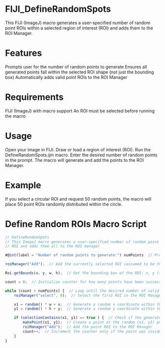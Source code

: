 # FIJI_DefineRandomSpots
This FIJI (ImageJ) macro generates a user-specified number of random point ROIs within a selected region of interest (ROI) and adds them to the ROI Manager.

# Features
Prompts user for the number of random points to generate
Ensures all generated points fall within the selected ROI shape (not just the bounding box)
Automatically adds valid point ROIs to the ROI Manager

# Requirements
FIJI (ImageJ) with macro support
An ROI must be selected before running the macro

# Usage
Open your image in FIJI.
Draw or load a region of interest (ROI).
Run the DefineRandomSpots.ijm macro.
Enter the desired number of random points in the prompt.
The macro will generate and add the points to the ROI Manager.

# Example
If you select a circular ROI and request 50 random points, the macro will place 50 point ROIs randomly distributed within the circle.

# Define Random ROIs Macro Script

```javascript
// DefineRandomSpots
// This ImageJ macro generates a user-specified number of random point ROIs within a selected
// ROI and adds them all to the ROI manager

#@int(label = "Number of random points to generate:") numPoints  // Prompt the user to enter how many random points to generate

roiManager("Add");  // Add the currently selected ROI (assumed to be the large area) to the ROI Manager

Roi.getBounds(x, y, w, h);  // Get the bounding box of the ROI: x, y (top-left), w (width), h (height)

count = 0;  // Initialize counter for how many points have been successfully generated

while (count < numPoints) {  // Loop until the desired number of valid points is generated
    roiManager("select", 0);  // Select the first ROI in the ROI Manager (the big region)

    x1 = random() * w + x;  // Generate a random x coordinate within the bounding box
    y1 = random() * h + y;  // Generate a random y coordinate within the bounding box

    if (selectionContains(x1, y1) == true ) {  // Check if the generated point lies within the ROI shape
        makePoint(x1, y1);  // Create a point at the random (x1, y1) position
        roiManager("Add");  // Add the point ROI to the ROI Manager
        count++;  // Increment the counter only if the point was inside the ROI and added
    }
}


